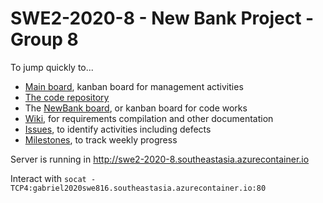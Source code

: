 # SWE2-2020-8 - New Bank Project - Group 8

To jump quickly to...

- [Main board](https://github.com/orgs/SWE2-2020-8/projects/1), kanban board for management activities
- [The code repository](https://github.com/SWE2-2020-8/NewBank)
- The [NewBank board](https://github.com/SWE2-2020-8/NewBank/projects/1), or kanban board for code works
- [Wiki](https://github.com/SWE2-2020-8/NewBank/wiki), for requirements compilation and other documentation
- [Issues](https://github.com/SWE2-2020-8/NewBank/issues), to identify activities including defects
- [Milestones](https://github.com/SWE2-2020-8/NewBank/milestones), to track weekly progress


Server is running in http://swe2-2020-8.southeastasia.azurecontainer.io

Interact with `socat - TCP4:gabriel2020swe816.southeastasia.azurecontainer.io:80`
